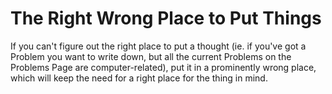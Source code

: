 # The Right Wrong Place to Put Things

If you can't figure out the right place to put a thought (ie. if you've got a Problem you want to write down, but all the current Problems on the Problems Page are computer-related), put it in a prominently wrong place, which will keep the need for a right place for the thing in mind.
